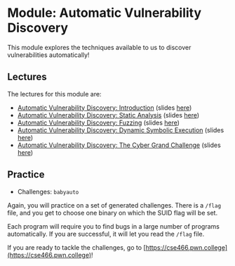 # Module: Automatic Vulnerability Discovery

This module explores the techniques available to us to discover vulnerabilities automatically!

## Lectures

The lectures for this module are:

- [Automatic Vulnerability Discovery: Introduction](https://youtu.be/Isl94nzOWeo) (slides [here](https://docs.google.com/presentation/d/1Hn9bghY3i5TYPYpYu9uFMXeo5BEbZs0nw4dZYenx-Fk/edit))
- [Automatic Vulnerability Discovery: Static Analysis](https://youtu.be/BJIQ7dQcr4U) (slides [here](https://docs.google.com/presentation/d/1z4s8qLzPW9_Weh4-ipmD2z22bmHcPhgVL-b2ARbWnzY/edit))
- [Automatic Vulnerability Discovery: Fuzzing](https://youtu.be/K_2DAo5pPQQ) (slides [here](https://docs.google.com/presentation/d/1gY9bd0HBcBfd6LMS0X4vDweCZVQUiItrxAmVKrtBG_Y/edit))
- [Automatic Vulnerability Discovery: Dynamic Symbolic Execution](https://youtu.be/VJoNraxFliM) (slides [here](https://docs.google.com/presentation/d/1qRNb1NgLJsEhPbsdC0oHELK-l6kFSfxuckxQs-HfdhU/edit))
- [Automatic Vulnerability Discovery: The Cyber Grand Challenge](https://youtu.be/xiZLYoLGk1U) (slides [here](https://docs.google.com/presentation/d/1JFz8qYlHZGwbGpx7AdDRQIJnHsB_e7m49XxZkc4siQc/edit))

## Practice

- Challenges: `babyauto`

Again, you will practice on a set of generated challenges.
There is a `/flag` file, and you get to choose one binary on which the SUID flag will be set.

Each program will require you to find bugs in a large number of programs automatically.
If you are successful, it will let you read the `/flag` file.

If you are ready to tackle the challenges, go to [https://cse466.pwn.college](https://cse466.pwn.college)!
